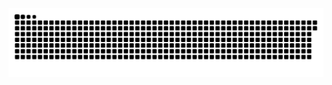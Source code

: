 <picture>
  <source media="(prefers-color-scheme: dark)" srcset="https://raw.githubusercontent.com/MarineHakobyan/MarineHakobyan/833b4c3c6d2c1b6448d459a14cbcbbf6b3d54b39/github-contribution-grid-snake-dark.svg" />
  <source media="(prefers-color-scheme: light)" srcset="https://raw.githubusercontent.com/MarineHakobyan/MarineHakobyan/833b4c3c6d2c1b6448d459a14cbcbbf6b3d54b39/github-contribution-grid-snake.svg" />
  <img alt="github-snake" src="https://raw.githubusercontent.com/MarineHakobyan/MarineHakobyan/833b4c3c6d2c1b6448d459a14cbcbbf6b3d54b39/github-contribution-grid-snake-dark.svg" />
</picture>
